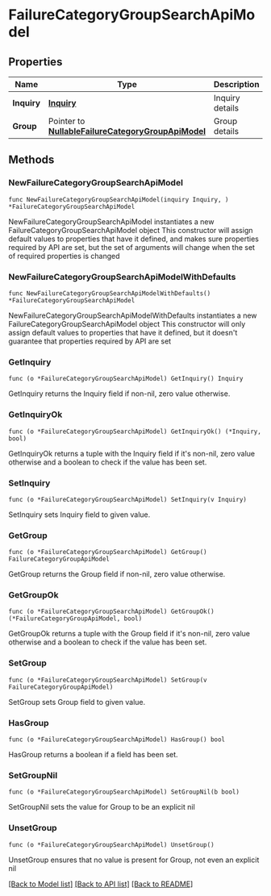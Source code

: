 # FailureCategoryGroupSearchApiModel

## Properties

Name | Type | Description | Notes
------------ | ------------- | ------------- | -------------
**Inquiry** | [**Inquiry**](Inquiry.md) | Inquiry details | 
**Group** | Pointer to [**NullableFailureCategoryGroupApiModel**](FailureCategoryGroupApiModel.md) | Group details | [optional] 

## Methods

### NewFailureCategoryGroupSearchApiModel

`func NewFailureCategoryGroupSearchApiModel(inquiry Inquiry, ) *FailureCategoryGroupSearchApiModel`

NewFailureCategoryGroupSearchApiModel instantiates a new FailureCategoryGroupSearchApiModel object
This constructor will assign default values to properties that have it defined,
and makes sure properties required by API are set, but the set of arguments
will change when the set of required properties is changed

### NewFailureCategoryGroupSearchApiModelWithDefaults

`func NewFailureCategoryGroupSearchApiModelWithDefaults() *FailureCategoryGroupSearchApiModel`

NewFailureCategoryGroupSearchApiModelWithDefaults instantiates a new FailureCategoryGroupSearchApiModel object
This constructor will only assign default values to properties that have it defined,
but it doesn't guarantee that properties required by API are set

### GetInquiry

`func (o *FailureCategoryGroupSearchApiModel) GetInquiry() Inquiry`

GetInquiry returns the Inquiry field if non-nil, zero value otherwise.

### GetInquiryOk

`func (o *FailureCategoryGroupSearchApiModel) GetInquiryOk() (*Inquiry, bool)`

GetInquiryOk returns a tuple with the Inquiry field if it's non-nil, zero value otherwise
and a boolean to check if the value has been set.

### SetInquiry

`func (o *FailureCategoryGroupSearchApiModel) SetInquiry(v Inquiry)`

SetInquiry sets Inquiry field to given value.


### GetGroup

`func (o *FailureCategoryGroupSearchApiModel) GetGroup() FailureCategoryGroupApiModel`

GetGroup returns the Group field if non-nil, zero value otherwise.

### GetGroupOk

`func (o *FailureCategoryGroupSearchApiModel) GetGroupOk() (*FailureCategoryGroupApiModel, bool)`

GetGroupOk returns a tuple with the Group field if it's non-nil, zero value otherwise
and a boolean to check if the value has been set.

### SetGroup

`func (o *FailureCategoryGroupSearchApiModel) SetGroup(v FailureCategoryGroupApiModel)`

SetGroup sets Group field to given value.

### HasGroup

`func (o *FailureCategoryGroupSearchApiModel) HasGroup() bool`

HasGroup returns a boolean if a field has been set.

### SetGroupNil

`func (o *FailureCategoryGroupSearchApiModel) SetGroupNil(b bool)`

 SetGroupNil sets the value for Group to be an explicit nil

### UnsetGroup
`func (o *FailureCategoryGroupSearchApiModel) UnsetGroup()`

UnsetGroup ensures that no value is present for Group, not even an explicit nil

[[Back to Model list]](../README.md#documentation-for-models) [[Back to API list]](../README.md#documentation-for-api-endpoints) [[Back to README]](../README.md)


